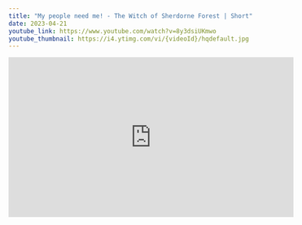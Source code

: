 ```yaml
---
title: "My people need me! - The Witch of Sherdorne Forest | Short"
date: 2023-04-21
youtube_link: https://www.youtube.com/watch?v=8y3dsiUKmwo
youtube_thumbnail: https://i4.ytimg.com/vi/{videoId}/hqdefault.jpg
---
```

<iframe width="560" height="315" src="https://www.youtube.com/embed/8y3dsiUKmwo" title="My people need me! - The Witch of Sherdorne Forest | Short" frameborder="0" allow="accelerometer; autoplay; clipboard-write; encrypted-media; gyroscope; picture-in-picture; web-share" allowfullscreen></iframe>
